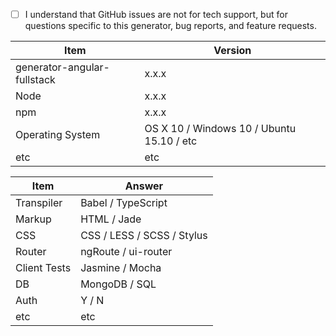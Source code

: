  - [ ] I understand that GitHub issues are not for tech support, but for questions specific to this generator, bug reports, and feature requests.

Item | Version
----- | -----
generator-angular-fullstack | x.x.x
Node | x.x.x
npm | x.x.x
Operating System | OS X 10 / Windows 10 / Ubuntu 15.10 / etc
etc | etc

Item | Answer
----- | -----
Transpiler | Babel / TypeScript
Markup | HTML / Jade
CSS | CSS / LESS / SCSS / Stylus
Router | ngRoute / ui-router
Client Tests | Jasmine / Mocha
DB | MongoDB / SQL
Auth | Y / N
etc | etc
